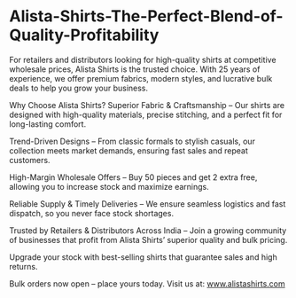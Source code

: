 # Alista-Shirts-The-Perfect-Blend-of-Quality-Profitability
For retailers and distributors looking for high-quality shirts at competitive wholesale prices, Alista Shirts is the trusted choice. With 25 years of experience, we offer premium fabrics, modern styles, and lucrative bulk deals to help you grow your business.

Why Choose Alista Shirts?
Superior Fabric & Craftsmanship – Our shirts are designed with high-quality materials, precise stitching, and a perfect fit for long-lasting comfort.

Trend-Driven Designs – From classic formals to stylish casuals, our collection meets market demands, ensuring fast sales and repeat customers.

High-Margin Wholesale Offers – Buy 50 pieces and get 2 extra free, allowing you to increase stock and maximize earnings.

Reliable Supply & Timely Deliveries – We ensure seamless logistics and fast dispatch, so you never face stock shortages.

Trusted by Retailers & Distributors Across India – Join a growing community of businesses that profit from Alista Shirts’ superior quality and bulk pricing.

Upgrade your stock with best-selling shirts that guarantee sales and high returns.

Bulk orders now open – place yours today.
Visit us at: www.alistashirts.com
